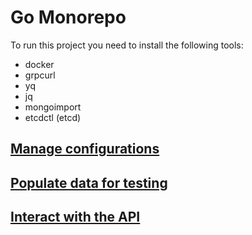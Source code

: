 # Go Monorepo
To run this project you need to install the following tools:

- docker
- grpcurl
- yq
- jq
- mongoimport
- etcdctl (etcd)

## [Manage configurations](./config/README.md)
## [Populate data for testing](./test/testdata/README.md)
## [Interact with the API](./scripts/reqs/README.md)

